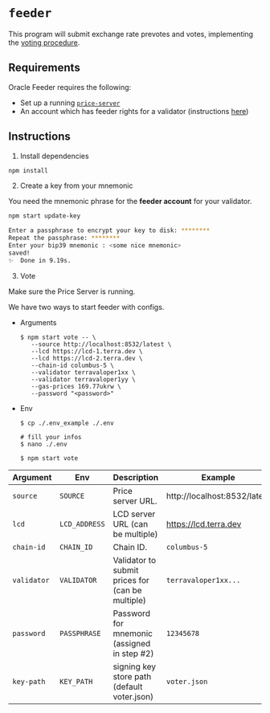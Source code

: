# `feeder`

This program will submit exchange rate prevotes and votes, implementing the [voting procedure](https://docs.terra.money/dev/spec-oracle.html#voting-procedure). 

## Requirements

Oracle Feeder requires the following:

- Set up a running [`price-server`](../price-server/)
- An account which has feeder rights for a validator (instructions [here](https://docs.terra.money/validator/setup.html#delegate-feeder-consent))

## Instructions

1. Install dependencies

```sh
npm install
```

2. Create a key from your mnemonic

You need the mnemonic phrase for the **feeder account** for your validator.

```sh
npm start update-key

Enter a passphrase to encrypt your key to disk: ********
Repeat the passphrase: ********
Enter your bip39 mnemonic : <some nice mnemonic>
saved!
✨  Done in 9.19s.
```

3. Vote

Make sure the Price Server is running.

We have two ways to start feeder with configs.

* Arguments
   ``` shell
   $ npm start vote -- \
      --source http://localhost:8532/latest \
      --lcd https://lcd-1.terra.dev \
      --lcd https://lcd-2.terra.dev \
      --chain-id columbus-5 \
      --validator terravaloper1xx \
      --validator terravaloper1yy \
      --gas-prices 169.77ukrw \
      --password "<password>"
   ```

* Env
   ```shell
   $ cp ./.env_example ./.env

   # fill your infos
   $ nano ./.env

   $ npm start vote
   ```


| Argument    | Env           | Description                                      | Example                      |
| ----------- | ------------- | ------------------------------------------------ | ---------------------------- |
| `source`    | `SOURCE`      | Price server URL.                                | http://localhost:8532/latest |
| `lcd`       | `LCD_ADDRESS` | LCD server URL (can be multiple)                 | https://lcd.terra.dev        |
| `chain-id`  | `CHAIN_ID`    | Chain ID.                                        | `columbus-5`                 |
| `validator` | `VALIDATOR`   | Validator to submit prices for (can be multiple) | `terravaloper1xx...`         |
| `password`  | `PASSPHRASE`  | Password for mnemonic (assigned in step #2)      | `12345678`                   |
| `key-path`  | `KEY_PATH`    | signing key store path (default voter.json)      | `voter.json`                 |
